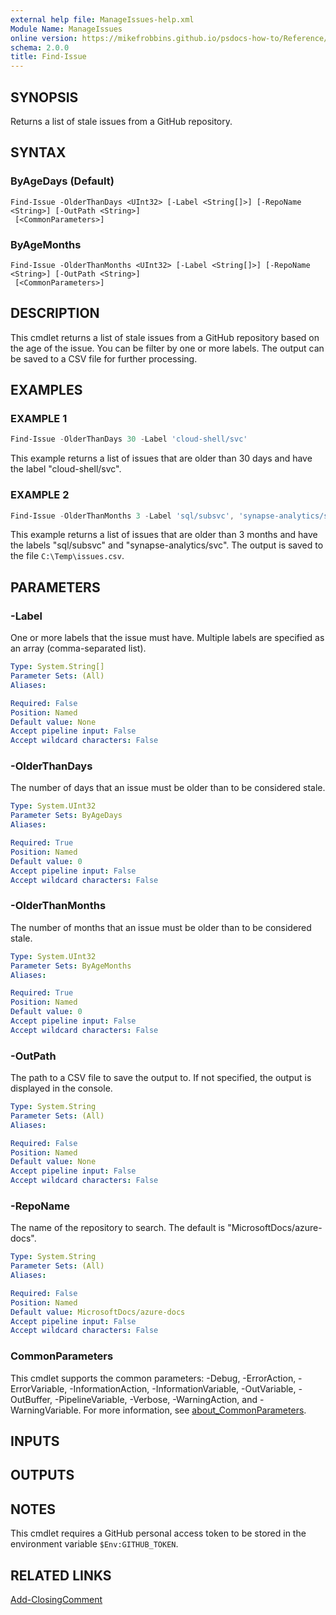 ```yaml
---
external help file: ManageIssues-help.xml
Module Name: ManageIssues
online version: https://mikefrobbins.github.io/psdocs-how-to/Reference/ManageIssues/Find-Issue.html
schema: 2.0.0
title: Find-Issue
---
```


## SYNOPSIS
Returns a list of stale issues from a GitHub repository.

## SYNTAX

### ByAgeDays (Default)

```
Find-Issue -OlderThanDays <UInt32> [-Label <String[]>] [-RepoName <String>] [-OutPath <String>]
 [<CommonParameters>]
```

### ByAgeMonths

```
Find-Issue -OlderThanMonths <UInt32> [-Label <String[]>] [-RepoName <String>] [-OutPath <String>]
 [<CommonParameters>]
```

## DESCRIPTION

This cmdlet returns a list of stale issues from a GitHub repository based on the age of the issue.
You can be filter by one or more labels. The output can be saved to a CSV file for further
processing.

## EXAMPLES

### EXAMPLE 1

```powershell
Find-Issue -OlderThanDays 30 -Label 'cloud-shell/svc'
```

This example returns a list of issues that are older than 30 days and have the label
"cloud-shell/svc".

### EXAMPLE 2

```powershell
Find-Issue -OlderThanMonths 3 -Label 'sql/subsvc', 'synapse-analytics/svc' -OutPath C:\Temp\issues.csv
```

This example returns a list of issues that are older than 3 months and have the labels "sql/subsvc"
and "synapse-analytics/svc". The output is saved to the file `C:\Temp\issues.csv`.

## PARAMETERS

### -Label

One or more labels that the issue must have. Multiple labels are specified as an array
(comma-separated list).

```yaml
Type: System.String[]
Parameter Sets: (All)
Aliases:

Required: False
Position: Named
Default value: None
Accept pipeline input: False
Accept wildcard characters: False
```

### -OlderThanDays

The number of days that an issue must be older than to be considered stale.

```yaml
Type: System.UInt32
Parameter Sets: ByAgeDays
Aliases:

Required: True
Position: Named
Default value: 0
Accept pipeline input: False
Accept wildcard characters: False
```

### -OlderThanMonths

The number of months that an issue must be older than to be considered stale.

```yaml
Type: System.UInt32
Parameter Sets: ByAgeMonths
Aliases:

Required: True
Position: Named
Default value: 0
Accept pipeline input: False
Accept wildcard characters: False
```

### -OutPath

The path to a CSV file to save the output to. If not specified, the output is displayed in the
console.

```yaml
Type: System.String
Parameter Sets: (All)
Aliases:

Required: False
Position: Named
Default value: None
Accept pipeline input: False
Accept wildcard characters: False
```

### -RepoName

The name of the repository to search. The default is "MicrosoftDocs/azure-docs".

```yaml
Type: System.String
Parameter Sets: (All)
Aliases:

Required: False
Position: Named
Default value: MicrosoftDocs/azure-docs
Accept pipeline input: False
Accept wildcard characters: False
```

### CommonParameters

This cmdlet supports the common parameters: -Debug, -ErrorAction, -ErrorVariable,
-InformationAction, -InformationVariable, -OutVariable, -OutBuffer, -PipelineVariable, -Verbose,
-WarningAction, and -WarningVariable. For more information, see
[about_CommonParameters](http://go.microsoft.com/fwlink/?LinkID=113216).

## INPUTS

## OUTPUTS

## NOTES

This cmdlet requires a GitHub personal access token to be stored in the environment variable
`$Env:GITHUB_TOKEN`.

## RELATED LINKS

[Add-ClosingComment](https://mikefrobbins.github.io/psdocs-how-to/Reference/ManageIssues/Add-ClosingComment.html)
